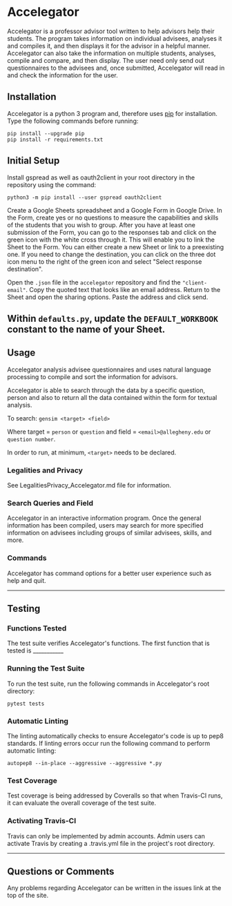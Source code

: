 # Accelegator

Accelegator is a professor advisor tool written to help advisors help their students.
The program takes information on individual advisees, analyses it and compiles it, and
then displays it for the advisor in a helpful manner. Accelegator can
also take the information on multiple students, analyses, compile and compare, and then
display. The user need only send out questionnaires to the advisees and, once
submitted, Accelegator will read in and check the information for the user.

## Installation

Accelegator is a python 3 program and, therefore uses
[pip](https://pip.pypa.io/en/stable/installing/) for installation. Type
the following commands before running:

```shell
pip install --upgrade pip
pip install -r requirements.txt
```

## Initial Setup

Install gspread as well as oauth2client in your root directory in the repository using the command:

```shell
python3 -m pip install --user gspread oauth2client
```
Create a Google Sheets spreadsheet and a Google Form in Google Drive.  In the
Form, create yes or no questions to measure the capabilities and skills of the
students that you wish to group.  After you have at least one submission of the
Form, you can go to the responses tab and click on the green icon with the white
cross through it.  This will enable you to link the Sheet to the Form.  You can
either create a new Sheet or link to a preexisting one.  If you need to change
the destination, you can click on the three dot icon menu to the right of the
green icon and select "Select response destination".

Open the `.json` file in the `accelegator` repository and find the `"client-email"`.
Copy the quoted text that looks like an email address.  Return to the Sheet and
open the sharing options.  Paste the address and click send.

Within `defaults.py`, update the `DEFAULT_WORKBOOK` constant to the name of your
Sheet.
---

## Usage

Accelegator analysis advisee questionnaires and uses natural language
processing to compile and sort the information for
advisors.

Accelegator is able to search through the data by a specific
question, person and also to return all the data contained within
the form for textual analysis.

To search:
`` gensim <target> <field> ``

Where target = `person` or `question`
and field = `<email>@allegheny.edu` or `question number`.

In order to run, at minimum, ``<target>`` needs to be declared.

### Legalities and Privacy

See LegalitiesPrivacy_Accelegator.md file for information.

### Search Queries and Field

Accelegator in an interactive information program. Once the general
information has been compiled, users may search for more specified information
on advisees including groups of similar advisees, skills, and more.

### Commands

Accelegator has command options for a better user experience such as help and quit.

---

## Testing

### Functions Tested

The test suite verifies Accelegator's functions. The first function that is tested is ___________

### Running the Test Suite

To run the test suite, run the following commands in Accelegator's root directory:

```shell
pytest tests
```

### Automatic Linting

The linting automatically checks to ensure Accelegator's code is up to pep8 standards.
If linting errors occur run the following command to perform automatic linting:

```shell
autopep8 --in-place --aggressive --aggressive *.py
```

### Test Coverage

Test coverage is being addressed by Coveralls so that when Travis-CI runs, it can
evaluate the overall coverage of the test suite.

### Activating Travis-CI

Travis can only be implemented by admin accounts. Admin users can activate Travis by
creating a .travis.yml file in the project's root directory.

---

## Questions or Comments
Any problems regarding Accelegator can be written in the issues link at the top of the
site.
